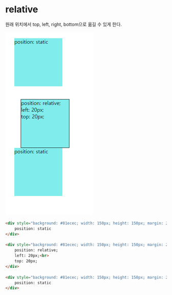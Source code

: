 # relative

원래 위치에서 top, left, right, bottom으로 옮길 수 있게 한다.


![relative](./images/relative.png)

```html
<div style="background: #81ecec; width: 150px; height: 150px; margin: 20px; color: black;">
    position: static
</div>

<div style="background: #81ecec; width: 150px; height: 150px; margin: 20px; color: black; position: relative; left: 20px; top: 20px; border: 1px solid black;">
    position: relative;
    left: 20px;<br>
    top: 20px;
</div>

<div style="background: #81ecec; width: 150px; height: 150px; margin: 20px; color: black;">
    position: static
</div>
```